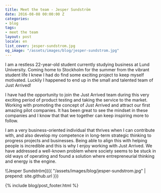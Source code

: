 ```yaml
---
title: Meet the team - Jesper Sundström
date: 2016-08-08 00:00:00 Z
categories:
- blog
tags:
- meet the team
layout: post
locale: en
list_cover: jesper-sundstrom.jpg
og_image: "/assets/images/blog/jesper-sundstrom.jpg"
---
```


I am a restless 22-year-old student currently studying business at Lund University. Coming home to Stockholm for the summer from the vibrant student life I knew I had do find some exciting project to keep myself motivated. Luckily I happened to end up in the small and talented team of Just Arrived!

I have had the opportunity to join the Just Arrived team during this very exciting period of product testing and taking the service to the market. Working with promoting the concept of Just Arrived and attract our first amazing pilot companies. It has been great to see the mindset in these companies and I know that that we together can keep inspiring more to follow.

I am a very business-oriented individual that thrives when I can contribute with, and also develop my competence in long-term strategic thinking to progress projects and businesses. Being able to align this with helping people is incredible and this is why I enjoy working with Just Arrived. We have addressed a well-known problem where society seems to be stuck in old ways of operating and found a solution where entrepreneurial thinking and energy is the engine.

![Jesper Sundström]({{ "/assets/images/blog/jesper-sundstrom.jpg" | prepend: site.github.url }})

{% include blog/post_footer.html %}
